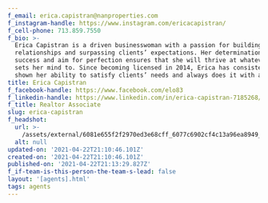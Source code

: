 ```yaml
---
f_email: erica.capistran@nanproperties.com
f_instagram-handle: https://www.instagram.com/ericacapistran/
f_cell-phone: 713.859.7550
f_bio: >-
  Erica Capistran is a driven businesswoman with a passion for building strong
  relationships and surpassing clients’ expectations. Her determination for
  success and aim for perfection ensures that she will thrive at whatever she
  sets her mind to. Since becoming licensed in 2014, Erica has consistently
  shown her ability to satisfy clients’ needs and always does it with a smile.\n
title: Erica Capistran
f_facebook-handle: https://www.facebook.com/elo83
f_linkedin-handle: https://www.linkedin.com/in/erica-capistran-7185268/
f_title: Realtor Associate
slug: erica-capistran
f_headshot:
  url: >-
    /assets/external/6081e655f2f2970ed3e68cff_6077c6902cf4c13a96ea8949_optimized_289e1f6e2f287a7efd8b63a3aab3f8ac.jpeg
  alt: null
updated-on: '2021-04-22T21:10:46.101Z'
created-on: '2021-04-22T21:10:46.101Z'
published-on: '2021-04-22T21:13:29.827Z'
f_if-team-is-this-person-the-team-s-lead: false
layout: '[agents].html'
tags: agents
---
```



